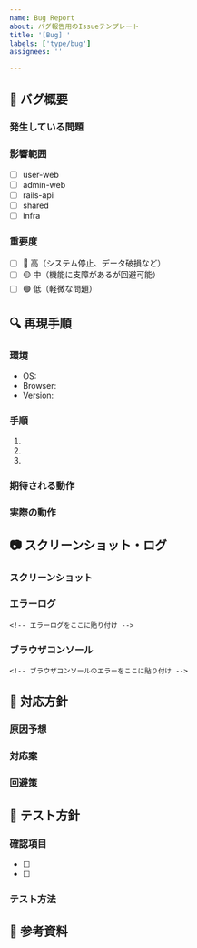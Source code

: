 ```yaml
---
name: Bug Report
about: バグ報告用のIssueテンプレート
title: '[Bug] '
labels: ['type/bug']
assignees: ''

---
```


## 🐛 バグ概要

### 発生している問題
<!-- バグの内容を簡潔に記述 -->

### 影響範囲
<!-- バグが影響する範囲を記述 -->
- [ ] user-web
- [ ] admin-web
- [ ] rails-api
- [ ] shared
- [ ] infra

### 重要度
- [ ] 🔴 高（システム停止、データ破損など）
- [ ] 🟡 中（機能に支障があるが回避可能）
- [ ] 🟢 低（軽微な問題）

## 🔍 再現手順

### 環境
- OS: 
- Browser: 
- Version: 

### 手順
1. 
2. 
3. 

### 期待される動作
<!-- 正常に動作した場合の期待される結果 -->

### 実際の動作
<!-- 実際に発生している問題のある動作 -->

## 📷 スクリーンショット・ログ

### スクリーンショット
<!-- 問題の状況を示すスクリーンショット -->

### エラーログ
```
<!-- エラーログをここに貼り付け -->
```

### ブラウザコンソール
```
<!-- ブラウザコンソールのエラーをここに貼り付け -->
```

## 🔧 対応方針

### 原因予想
<!-- 問題の原因として考えられるもの -->

### 対応案
<!-- 修正方法の案があれば記述 -->

### 回避策
<!-- 一時的な回避策があれば記述 -->

## 🧪 テスト方針

### 確認項目
- [ ] 
- [ ] 

### テスト方法
<!-- バグ修正後のテスト方法 -->

## 📖 参考資料

<!-- 関連するドキュメント、スタックトレース、関連Issueなど -->